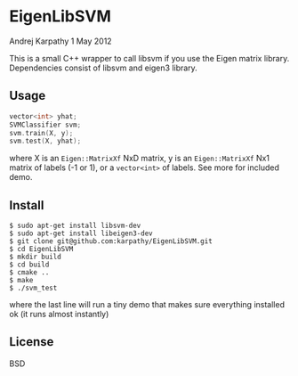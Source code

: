 # EigenLibSVM
Andrej Karpathy
1 May 2012

This is a small C++ wrapper to call libsvm if you use the Eigen matrix library.
Dependencies consist of libsvm and eigen3 library.

## Usage

```c++
vector<int> yhat;
SVMClassifier svm;
svm.train(X, y);
svm.test(X, yhat);
```

where X is an `Eigen::MatrixXf` NxD matrix, y is an `Eigen::MatrixXf` Nx1 matrix of
labels (-1 or 1), or a `vector<int>` of labels.
See more for included demo.

## Install

```
$ sudo apt-get install libsvm-dev  
$ sudo apt-get install libeigen3-dev  
$ git clone git@github.com:karpathy/EigenLibSVM.git  
$ cd EigenLibSVM  
$ mkdir build  
$ cd build  
$ cmake ..  
$ make  
$ ./svm_test  
```

where the last line will run a tiny demo that makes sure everything installed ok
(it runs almost instantly)

## License
BSD
